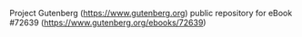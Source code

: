 Project Gutenberg (https://www.gutenberg.org) public repository
for eBook #72639 (https://www.gutenberg.org/ebooks/72639)
